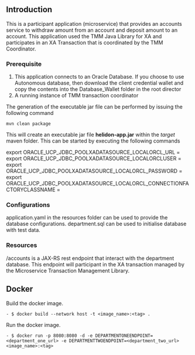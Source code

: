 ## Introduction
This is a participant application (microservice) that provides an accounts service to withdraw amount from an account and deposit amount to an account.
This application used the TMM Java Library for XA and participates in an XA Transaction that is coordinated by the TMM Coordinator.

### Prerequisite

1. This application connects to an Oracle Database. If you choose to use Autonomous database, then download the client credential wallet and copy the contents into the Database_Wallet folder
in the root director
2. A running instance of TMM transaction coordinator  

The generation of the executable jar file can be performed by issuing the following command

    mvn clean package

This will create an executable jar file **helidon-app.jar** within the _target_ maven folder. This can be started by
executing the following commands

export ORACLE_UCP_JDBC_POOLXADATASOURCE_LOCALORCL_URL =
export ORACLE_UCP_JDBC_POOLXADATASOURCE_LOCALORCLUSER = <user>
export ORACLE_UCP_JDBC_POOLXADATASOURCE_LOCALORCL_PASSWORD = <password>
export ORACLE_UCP_JDBC_POOLXADATASOURCE_LOCALORCL_CONNECTIONFACTORYCLASSNAME =

### Configurations

application.yaml in the resources folder can be used to provide the database configurations.
department.sql can be used to initialise database with test data.

### Resources

/accounts is a JAX-RS rest endpoint that interact with the department database.
This endpoint will participant in the XA transaction managed by the Microservice Transaction Management Library.

## Docker
Build the docker image.
```
- $ docker build --network host -t <image_name>:<tag> .
```
Run the docker image.
```
- $ docker run -p 8080:8080 -d -e DEPARTMENTONEENDPOINT=<department_one_url> -e DEPARTMENTTWOENDPOINT=<department_two_url> <image_name>:<tag>
```